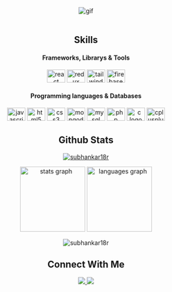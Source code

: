 <!-- gif -->
<div  align="center">
 <img  src="https://media.tenor.com/GfSX-u7VGM4AAAAC/coding.gif" alt="gif">
</div>
<br>
<h2 align="center">Skills</h2>

<h4 align="center">Frameworks, Librarys & Tools</h4>
<div align="center">
    <img src="https://cdn.jsdelivr.net/gh/devicons/devicon/icons/react/react-original.svg" height="30" width="42" alt="react logo"  />
    <img src="https://cdn.jsdelivr.net/gh/devicons/devicon/icons/redux/redux-original.svg" height="30" width="42" alt="redux logo"  />
    <img src="https://cdn.jsdelivr.net/gh/devicons/devicon/icons/tailwindcss/tailwindcss-plain.svg" height="30" width="42" alt="tailwindcss" />
    <img src="https://cdn.jsdelivr.net/gh/devicons/devicon/icons/firebase/firebase-plain.svg" height="30" width="42" alt="firebase logo"  />
 </div>
 <h4 align="center">Programming languages & Databases</h4>
<div align="center">
  <img src="https://cdn.jsdelivr.net/gh/devicons/devicon/icons/javascript/javascript-original.svg" height="30" width="42" alt="javascript logo"  />
  <img src="https://cdn.jsdelivr.net/gh/devicons/devicon/icons/html5/html5-original.svg" height="30" width="42" alt="html5 logo"  />
  <img src="https://cdn.jsdelivr.net/gh/devicons/devicon/icons/css3/css3-original.svg" height="30" width="42" alt="css3 logo"  />
   <img src="https://cdn.jsdelivr.net/gh/devicons/devicon/icons/mongodb/mongodb-original.svg" height="30" width="42" alt="mongodb logo"  />
  <img src="https://cdn.jsdelivr.net/gh/devicons/devicon/icons/mysql/mysql-original.svg" height="30" width="42" alt="mysql logo"  />
  <img src="https://cdn.jsdelivr.net/gh/devicons/devicon/icons/php/php-original.svg" height="30" width="42" alt="php logo"  />
   <img src="https://cdn.jsdelivr.net/gh/devicons/devicon/icons/c/c-original.svg" height="30" width="42" alt="c logo"  />
  <img src="https://cdn.jsdelivr.net/gh/devicons/devicon/icons/cplusplus/cplusplus-original.svg" height="30" width="42" alt="cplusplus logo"  />
 </div>
</div>
<!-- github stats -->
<h2 align="center">Github Stats</h2>
<p align="center"> <a href="https://github.com/ryo-ma/github-profile-trophy"><img src="https://github-profile-trophy.vercel.app/?username=subhankar18r" alt="subhankar18r" /></a> </p>
<div align="center">
  <img src="https://github-readme-stats.vercel.app/api?hide_title=false&hide_rank=false&show_icons=true&include_all_commits=true&count_private=true&disable_animations=false&theme=dracula&locale=en&hide_border=false&username=subhankar18r" height="150" alt="stats graph"  />
  <img src="https://github-readme-stats.vercel.app/api/top-langs?locale=en&hide_title=false&layout=compact&card_width=320&langs_count=5&theme=dracula&hide_border=false&username=subhankar18r" height="150" alt="languages graph"  />
</div>
<p align="center"><img align="center" src="https://github-readme-streak-stats.herokuapp.com/?user=subhankar18r&" alt="subhankar18r" /></p>
<!-- Connect with me -->
<div align="center">
    <h2 >Connect With Me</h2>
    <a href="https://facebook.com/subhankar18r" target="_blank">
            <img src="https://cdn.jsdelivr.net/gh/devicons/devicon/icons/facebook/facebook-original.svg" />
    </a>
    <a href="https://linkedin.com/in/subhankar18r" target="_blank">
            <img src="https://cdn.jsdelivr.net/gh/devicons/devicon/icons/linkedin/linkedin-original.svg" />
    </a>
    </div>

